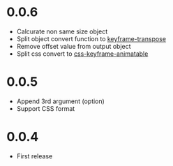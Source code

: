 # 0.0.6
- Calcurate non same size object
- Split object convert function to [keyframe-transpose](https://www.npmjs.com/package/keyframe-transpose)
- Remove offset value from output object
- Split css convert to [css-keyframe-animatable](https://github.com/inuscript/css-keyframe-animatable)

# 0.0.5
- Append 3rd argument (option)
- Support CSS format

# 0.0.4
- First release
